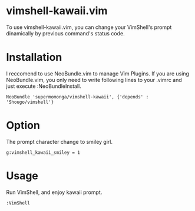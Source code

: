 # vimshell-kawaii.vim

To use vimshell-kawaii.vim, you can change your VimShell's prompt dinamically by previous command's status code.


# Installation

I reccomend to use NeoBundle.vim to manage Vim Plugins.
If you are using NeoBundle.vim, you only need to write following lines to your .vimrc and just execute :NeoBundleInstall.

    NeoBundle 'supermomonga/vimshell-kawaii', {'depends' : 'Shougo/vimshell'}

# Option

The prompt character change to smiley girl.

    g:vimshell_kawaii_smiley = 1

# Usage

Run VimShell, and enjoy kawaii prompt.

    :VimShell
